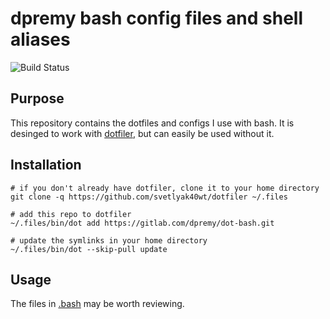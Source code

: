 # dpremy bash config files and shell aliases

![Build Status](https://ci.davidremy.me/api/badges/dpremy/dot-bash/status.svg)

## Purpose

This repository contains the dotfiles and configs I use with bash. It is desinged to work with [dotfiler](https://github.com/svetlyak40wt/dotfiler), but can easily be used without it.

## Installation

```shell
# if you don't already have dotfiler, clone it to your home directory
git clone -q https://github.com/svetlyak40wt/dotfiler ~/.files

# add this repo to dotfiler
~/.files/bin/dot add https://gitlab.com/dpremy/dot-bash.git

# update the symlinks in your home directory
~/.files/bin/dot --skip-pull update
```

## Usage

The files in [.bash](.bash) may be worth reviewing.